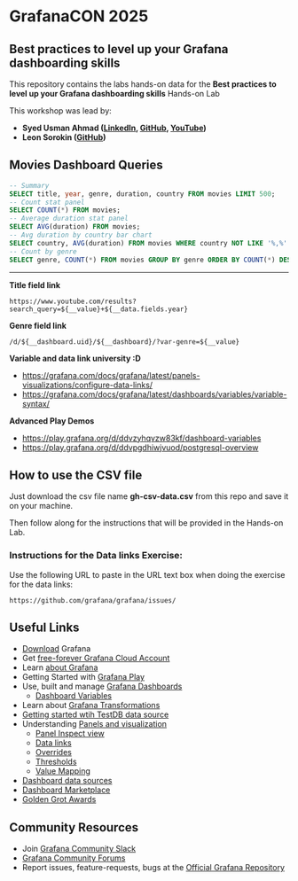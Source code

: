 # GrafanaCON 2025

## Best practices to level up your Grafana dashboarding skills

This repository contains the labs hands-on data for the **Best practices to level up your Grafana dashboarding skills** Hands-on Lab

This workshop was lead by:
- **Syed Usman Ahmad ([LinkedIn](https://www.linkedin.com/in/syed-usman-ahmad-b1415515/), [GitHub](https://github.com/usmangt), [YouTube](https://www.youtube.com/@freelinuxtutorials))**
- **Leon Sorokin ([GitHub](https://github.com/leeoniya/))**

## Movies Dashboard Queries

```sql
-- Summary
SELECT title, year, genre, duration, country FROM movies LIMIT 500;
-- Count stat panel
SELECT COUNT(*) FROM movies;
-- Average duration stat panel
SELECT AVG(duration) FROM movies;
-- Avg duration by country bar chart
SELECT country, AVG(duration) FROM movies WHERE country NOT LIKE '%,%' AND length(country) > 0 GROUP BY country ORDER BY AVG(duration);
-- Count by genre
SELECT genre, COUNT(*) FROM movies GROUP BY genre ORDER BY COUNT(*) DESC;
```

---

**Title field link**

```
https://www.youtube.com/results?search_query=${__value}+${__data.fields.year}
```

**Genre field link**

```
/d/${__dashboard.uid}/${__dashboard}/?var-genre=${__value}
```

**Variable and data link university :D**

- https://grafana.com/docs/grafana/latest/panels-visualizations/configure-data-links/
- https://grafana.com/docs/grafana/latest/dashboards/variables/variable-syntax/

**Advanced Play Demos**

- https://play.grafana.org/d/ddvzyhqvzw83kf/dashboard-variables
- https://play.grafana.org/d/ddvpgdhiwjvuod/postgresql-overview


## How to use the CSV file

Just download the csv file name **gh-csv-data.csv** from this repo and save it on your machine.

Then follow along for the instructions that will be provided in the Hands-on Lab.

### Instructions for the Data links Exercise:

Use the following URL to paste in the URL text box when doing the exercise for the data links:
```
https://github.com/grafana/grafana/issues/
```
## Useful Links

- [Download](https://grafana.com/grafana/download) Grafana
- Get [free-forever Grafana Cloud Account](https://grafana.com/get/)
- Learn [about Grafana](https://grafana.com/docs/grafana/latest/?pg=oss-graf&plcmt=hero-btn-2)
- Getting Started with [Grafana Play](https://play.grafana.org/)
- Use, built and manage [Grafana Dashboards](https://grafana.com/docs/grafana/latest/dashboards/)
  - [Dashboard Variables](https://grafana.com/docs/grafana/latest/dashboards/variables/)
- Learn about [Grafana Transformations](https://grafana.com/docs/grafana/latest/panels-visualizations/query-transform-data/transform-data/)
- [Getting started wtih TestDB data source](https://community.grafana.com/t/using-grafana-test-data-datasource-plugin-for-learning-and-testing-scenarios/107115/3)
- Understanding [Panels and visualization](https://grafana.com/docs/grafana/latest/panels-visualizations/)
  - [Panel Inspect view](https://grafana.com/docs/grafana/latest/panels-visualizations/panel-inspector/)
  - [Data links](https://grafana.com/docs/grafana/latest/panels-visualizations/configure-data-links/)
  - [Overrides](https://grafana.com/docs/grafana/latest/panels-visualizations/configure-overrides/)
  - [Thresholds](https://grafana.com/docs/grafana/latest/panels-visualizations/configure-thresholds/)
  - [Value Mapping](https://grafana.com/docs/grafana/latest/panels-visualizations/configure-value-mappings/)
- [Dashboard data sources](https://grafana.com/docs/grafana/latest/datasources/#dashboard)
- [Dashboard Marketplace](https://grafana.com/dashboards)
- [Golden Grot Awards](https://grafana.com/golden-grot-awards/)

## Community Resources
- Join [Grafana Community Slack](https://slack.grafana.com/)
- [Grafana Community Forums](https://community.grafana.com/)
- Report issues, feature-requests, bugs at the [Official Grafana Repository](https://github.com/grafana/grafana)
